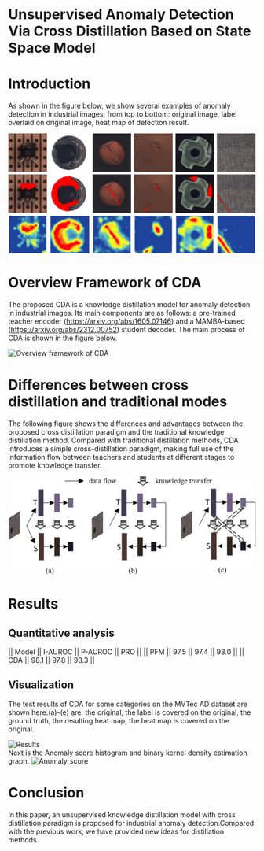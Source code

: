 # Unsupervised Anomaly Detection Via Cross Distillation Based on State Space Model

# Introduction
As shown in the figure below, we show several examples of anomaly detection in industrial images, from top to bottom: original image, label overlaid on original image, heat map of detection result.  

![Introduction](/Image/IAD_Introduction.jpg)

# Overview Framework of CDA
The proposed CDA is a knowledge distillation model for anomaly detection in industrial images. Its main components are as follows: a pre-trained teacher encoder (https://arxiv.org/abs/1605.07146) and a MAMBA-based (https://arxiv.org/abs/2312.00752) student decoder.
The main process of CDA is shown in the figure below.  

![Overview framework of CDA](/Image/Overview_framwork.jpg)
# Differences between cross distillation and traditional modes
The following figure shows the differences and advantages between the proposed cross distillation paradigm and the traditional knowledge distillation method.
Compared with traditional distillation methods, CDA introduces a simple cross-distillation paradigm, making full use of the information flow between teachers and students at different stages to promote knowledge transfer.  

![Differences](/Image/distiallation_way.jpg)

# Results
## Quantitative analysis
|| Model || I-AUROC || P-AUROC || PRO  ||
|| PFM   || 97.5    || 97.4    || 93.0 ||
|| CDA   || 98.1    || 97.8    || 93.3 ||

  
## Visualization
The test results of CDA for some categories on the MVTec AD dataset are shown here.(a)-(e) are: the original, the label is covered on the original, the ground truth, the resulting heat map, the heat map is covered on the original.  

![Results](/Image/result_map.jpg)  
Next is the Anomaly score histogram and binary kernel density estimation graph.
![Anomaly_score](/Image/savefig.jpg)

# Conclusion
In this paper, an unsupervised knowledge distillation model with cross distillation paradigm is proposed for industrial anomaly detection.Compared with the previous work, we have provided new ideas for distillation methods.



